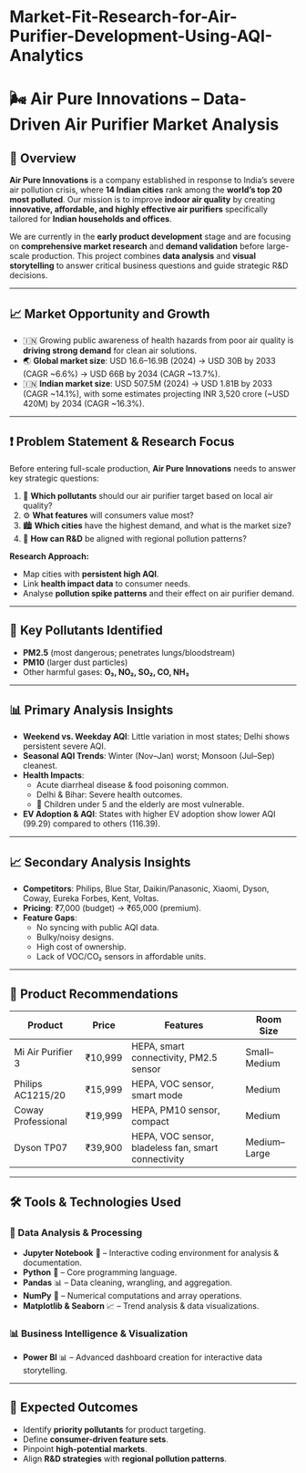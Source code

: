 
# Market-Fit-Research-for-Air-Purifier-Development-Using-AQI-Analytics
# 🌬️ Air Pure Innovations – Data-Driven Air Purifier Market Analysis

## 📖 Overview  
**Air Pure Innovations** is a company established in response to India’s severe air pollution crisis, where **14 Indian cities** rank among the **world’s top 20 most polluted**. Our mission is to improve **indoor air quality** by creating **innovative, affordable, and highly effective air purifiers** specifically tailored for **Indian households and offices**.  

We are currently in the **early product development** stage and are focusing on **comprehensive market research** and **demand validation** before large-scale production. This project combines **data analysis** and **visual storytelling** to answer critical business questions and guide strategic R&D decisions.

---

## 📈 Market Opportunity and Growth
- 🇮🇳 Growing public awareness of health hazards from poor air quality is **driving strong demand** for clean air solutions.  
- 🌏 **Global market size**: USD 16.6–16.9B (2024) → USD 30B by 2033 (CAGR ~6.6%) → USD 66B by 2034 (CAGR ~13.7%).  
- 🇮🇳 **Indian market size**: USD 507.5M (2024) → USD 1.81B by 2033 (CAGR ~14.1%), with some estimates projecting INR 3,520 crore (~USD 420M) by 2034 (CAGR ~16.3%).  

---

## ❗ Problem Statement & Research Focus
Before entering full-scale production, **Air Pure Innovations** needs to answer key strategic questions:
1. 🧪 **Which pollutants** should our air purifier target based on local air quality?  
2. ⚙️ **What features** will consumers value most?  
3. 🏙️ **Which cities** have the highest demand, and what is the market size?  
4. 📍 **How can R&D** be aligned with regional pollution patterns?

**Research Approach:**
- Map cities with **persistent high AQI**.  
- Link **health impact data** to consumer needs.  
- Analyse **pollution spike patterns** and their effect on air purifier demand.

---

## 🛑 Key Pollutants Identified
- **PM2.5** (most dangerous; penetrates lungs/bloodstream)  
- **PM10** (larger dust particles)  
- Other harmful gases: **O₃, NO₂, SO₂, CO, NH₃**

---

## 📊 Primary Analysis Insights
- **Weekend vs. Weekday AQI**: Little variation in most states; Delhi shows persistent severe AQI.  
- **Seasonal AQI Trends**: Winter (Nov–Jan) worst; Monsoon (Jul–Sep) cleanest.  
- **Health Impacts**:
  - Acute diarrheal disease & food poisoning common.
  - Delhi & Bihar: Severe health outcomes.
  - 👶 Children under 5 and the elderly are most vulnerable.
- **EV Adoption & AQI**: States with higher EV adoption show lower AQI (99.29) compared to others (116.39).

---

## 📈 Secondary Analysis Insights
- **Competitors**: Philips, Blue Star, Daikin/Panasonic, Xiaomi, Dyson, Coway, Eureka Forbes, Kent, Voltas.
- **Pricing**: ₹7,000 (budget) → ₹65,000 (premium).  
- **Feature Gaps**:
  - No syncing with public AQI data.
  - Bulky/noisy designs.
  - High cost of ownership.
  - Lack of VOC/CO₂ sensors in affordable units.

---

## 🛒 Product Recommendations
| Product | Price | Features | Room Size |
|---------|-------|----------|-----------|
| Mi Air Purifier 3 | ₹10,999 | HEPA, smart connectivity, PM2.5 sensor | Small–Medium |
| Philips AC1215/20 | ₹15,999 | HEPA, VOC sensor, smart mode | Medium |
| Coway Professional | ₹19,999 | HEPA, PM10 sensor, compact | Medium |
| Dyson TP07 | ₹39,900 | HEPA, VOC sensor, bladeless fan, smart connectivity | Medium–Large |

---

## 🛠️ Tools & Technologies Used
### 📂 Data Analysis & Processing
- **Jupyter Notebook** 📓 – Interactive coding environment for analysis & documentation.
- **Python** 🐍 – Core programming language.
- **Pandas** 📊 – Data cleaning, wrangling, and aggregation.
- **NumPy** 🔢 – Numerical computations and array operations.
- **Matplotlib & Seaborn** 📈 – Trend analysis & data visualizations.

### 📊 Business Intelligence & Visualization
- **Power BI** 📊 – Advanced dashboard creation for interactive data storytelling.

---

## 🎯 Expected Outcomes
- Identify **priority pollutants** for product targeting.  
- Define **consumer-driven feature sets**.  
- Pinpoint **high-potential markets**.  
- Align **R&D strategies** with **regional pollution patterns**.



